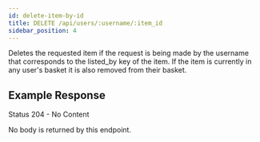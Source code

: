 ```yaml
---
id: delete-item-by-id
title: DELETE /api/users/:username/:item_id
sidebar_position: 4
---
```


Deletes the requested item if the request is being made by the username that corresponds to the listed_by key of the item. If the item is currently in any user's basket it is also removed from their basket.

## Example Response

Status 204 - No Content

No body is returned by this endpoint.
